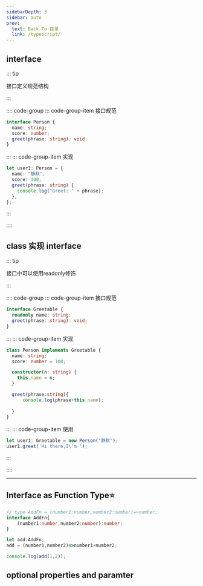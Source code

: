 ```yaml
---
sidebarDepth: 3
sidebar: auto
prev:
  text: Back To 目录
  link: /typescript/
---
```


## interface

::: tip

接口定义规范结构

:::

:::: code-group
::: code-group-item 接口规范

```typescript
interface Person {
  name: string;
  score: number;
  greet(phrase: string): void;
}
```

:::
::: code-group-item 实现

```typescript
let user1: Person = {
  name: "静默",
  score: 100,
  greet(phrase: string) {
    console.log("Greet: " + phrase);
  },
};

```

:::

::::



## class 实现 interface

::: tip

接口中可以使用readonly修饰

:::

:::: code-group
::: code-group-item 接口规范

```typescript {2}
interface Greetable {
  readonly name: string;
  greet(phrase: string): void;
}
```

:::
::: code-group-item 实现

```typescript
class Person implements Greetable {
  name: string;
  score: number = 100;

  constructor(n: string) {
    this.name = n;
  }

  greet(phrase:string){
      console.log(phrase+this.name);
      
  }
}
```

:::
::: code-group-item 使用

```typescript {1}
let user1: Greetable = new Person("静默");
user1.greet('Hi there,I\'m ');
```

:::

::::

---------

## Interface as Function Type:star:

```typescript {1-2}
// type AddFn = (number1:number,number2:number)=>number;
interface AddFn{
    (number1:number,number2:number):number;
}

let add:AddFn;
add = (number1,number2)=>number1+number2;

console.log(add(1,2));
```



## optional properties and paramter

```typescript

```

